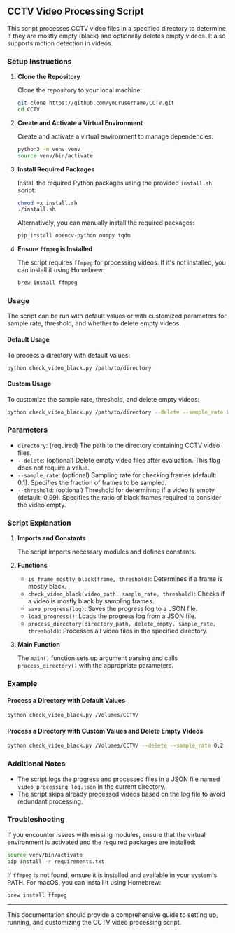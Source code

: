 ## CCTV Video Processing Script

This script processes CCTV video files in a specified directory to determine if they are mostly empty (black) and optionally deletes empty videos. It also supports motion detection in videos.

### Setup Instructions

1. **Clone the Repository**

   Clone the repository to your local machine:

   ```sh
   git clone https://github.com/yourusername/CCTV.git
   cd CCTV
   ```

2. **Create and Activate a Virtual Environment**

   Create and activate a virtual environment to manage dependencies:

   ```sh
   python3 -m venv venv
   source venv/bin/activate
   ```

3. **Install Required Packages**

   Install the required Python packages using the provided `install.sh` script:

   ```sh
   chmod +x install.sh
   ./install.sh
   ```

   Alternatively, you can manually install the required packages:

   ```sh
   pip install opencv-python numpy tqdm
   ```

4. **Ensure `ffmpeg` is Installed**

   The script requires `ffmpeg` for processing videos. If it's not installed, you can install it using Homebrew:

   ```sh
   brew install ffmpeg
   ```

### Usage

The script can be run with default values or with customized parameters for sample rate, threshold, and whether to delete empty videos.

#### Default Usage

To process a directory with default values:

```sh
python check_video_black.py /path/to/directory
```

#### Custom Usage

To customize the sample rate, threshold, and delete empty videos:

```sh
python check_video_black.py /path/to/directory --delete --sample_rate 0.2 --threshold 0.95
```

### Parameters

- `directory`: (required) The path to the directory containing CCTV video files.
- `--delete`: (optional) Delete empty video files after evaluation. This flag does not require a value.
- `--sample_rate`: (optional) Sampling rate for checking frames (default: 0.1). Specifies the fraction of frames to be sampled.
- `--threshold`: (optional) Threshold for determining if a video is empty (default: 0.99). Specifies the ratio of black frames required to consider the video empty.

### Script Explanation

1. **Imports and Constants**

   The script imports necessary modules and defines constants.

2. **Functions**

   - `is_frame_mostly_black(frame, threshold)`: Determines if a frame is mostly black.
   - `check_video_black(video_path, sample_rate, threshold)`: Checks if a video is mostly black by sampling frames.
   - `save_progress(log)`: Saves the progress log to a JSON file.
   - `load_progress()`: Loads the progress log from a JSON file.
   - `process_directory(directory_path, delete_empty, sample_rate, threshold)`: Processes all video files in the specified directory.

3. **Main Function**

   The `main()` function sets up argument parsing and calls `process_directory()` with the appropriate parameters.

### Example

#### Process a Directory with Default Values

```sh
python check_video_black.py /Volumes/CCTV/
```

#### Process a Directory with Custom Values and Delete Empty Videos

```sh
python check_video_black.py /Volumes/CCTV/ --delete --sample_rate 0.2 --threshold 0.95
```

### Additional Notes

- The script logs the progress and processed files in a JSON file named `video_processing_log.json` in the current directory.
- The script skips already processed videos based on the log file to avoid redundant processing.

### Troubleshooting

If you encounter issues with missing modules, ensure that the virtual environment is activated and the required packages are installed:

```sh
source venv/bin/activate
pip install -r requirements.txt
```

If `ffmpeg` is not found, ensure it is installed and available in your system's PATH. For macOS, you can install it using Homebrew:

```sh
brew install ffmpeg
```

---

This documentation should provide a comprehensive guide to setting up, running, and customizing the CCTV video processing script.